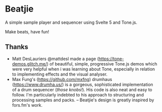 # Beatjie

A simple sample player and sequencer using Svelte 5 and Tone.js.

Make beats, have fun!

## Thanks

- Matt DesLauriers @mattdesl made a page (https://tone-demos.glitch.me/) of beautiful, simple, progressive Tone.js demos which were very helpful when i was learning about Tone, especially in relation to implementing effects and the visual analyser.
- Max Fung's (https://github.com/mxfng) drumhaus (https://www.drumha.us/) is a gorgeous, sophisticated implementation of a drum sequencer (_those knobs!_). His code is also neat and easy to follow. I'm particularly indebted to his approach to structuring and processing samples and packs.
  – Beatjie's design is greatly inspired by fors.fm's work.

